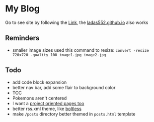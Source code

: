 # My Blog
Go to see site by following the [Link](https://ladas552.me/), the
[ladas552.github.io](https://ladas552.github.io/) also works

## Reminders

- smaller image sizes
used this command to resize: `convert -resize 720x720 -quality 100 image1.jpg image2.jpg`

## Todo

- add code block expansion
- better nav bar, add some flair to background color
- TOC
- Pokemons aren't centered
- I want a [project oriented pages too](https://docs.github.com/en/pages/configuring-a-custom-domain-for-your-github-pages-site/about-custom-domains-and-github-pages#using-a-custom-domain-across-multiple-repositories)
- better rss.xml theme, like [boltless](https://github.com/boltlessengineer/boltlessengineer.github.io/blob/989b409505d56f2c9fcbaf3cec1db8aac52156c7/templates/rss.xml#L2)
- make `/posts` directory better themed in `posts.html` template

